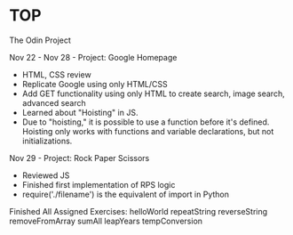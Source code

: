 # TOP
The Odin Project

Nov 22 - Nov 28 - Project: Google Homepage
- HTML, CSS review
- Replicate Google using only HTML/CSS
- Add GET functionality using only HTML to create search, image search, advanced search
- Learned about "Hoisting" in JS. 
- Due to "hoisting," it is possible to use a function before it's defined. Hoisting only works with functions and variable declarations, but not initializations.

Nov 29 - Project: Rock Paper Scissors
- Reviewed JS
- Finished first implementation of RPS logic 
- require('./filename') is the equivalent of import in Python

Finished All Assigned Exercises: 
helloWorld
repeatString
reverseString
removeFromArray
sumAll
leapYears
tempConversion

